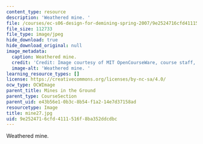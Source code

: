 ```yaml
---
content_type: resource
description: 'Weathered mine. '
file: /courses/ec-s06-design-for-demining-spring-2007/9e2524716cfd4111516f8ba352ddcdbc_mine27.jpg
file_size: 112733
file_type: image/jpeg
hide_download: true
hide_download_original: null
image_metadata:
  caption: Weathered mine.
  credit: 'Credit: Image courtesy of MIT OpenCourseWare, course staff, and students.'
  image-alt: 'Weathered mine. '
learning_resource_types: []
license: https://creativecommons.org/licenses/by-nc-sa/4.0/
ocw_type: OCWImage
parent_title: Mines in the Ground
parent_type: CourseSection
parent_uid: e43b56e1-0b3c-8b54-f1a2-14e7d37158ad
resourcetype: Image
title: mine27.jpg
uid: 9e252471-6cfd-4111-516f-8ba352ddcdbc
---
```

Weathered mine. 